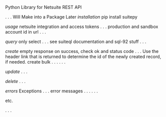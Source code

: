 
Python Library for Netsuite REST API

. . .
Will Make into a Package Later
_installation_
pip install suitepy


_usage_
netsuite integration and access tokens . . .
production and sandbox account id in url . . .


_query_
only select . . .
see suiteql documentation and sql-92 stuff . . .


_create_
empty response on success, check ok and status code . . .
Use the header link that is returned to determine the id of the newly created record, if needed.
create bulk . . .
. . .


_update_
. . .


_delete_
. . .


_errors_
Exceptions . . .
error messages . . .
. . .


etc.


. . .